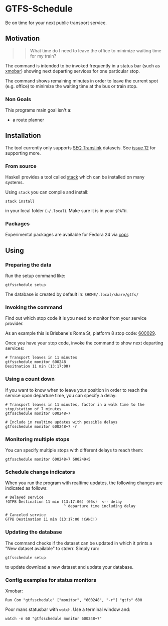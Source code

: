 GTFS-Schedule
=============

Be on time for your next public transport service.

## Motivation

>> What time do I need to leave the office to minimize waiting time for
>> my train?

The command is intended to be invoked frequently in a status bar (such as
[xmobar](https://github.com/jaor/xmobar)) showing next departing services for
one particular stop.

The command shows remaining minutes in order to leave the current spot (e.g.
office) to minimize the waiting time at the bus or train stop.

### Non Goals

This programs main goal isn't a:

* a route planner


## Installation

The tool currently only supports [SEQ
Translink](https://gtfsrt.api.translink.com.au) datasets. See [issue
12](https://github.com/romanofski/gtfsschedule/issues/12) for supporting
more.

### From source

Haskell provides a tool called
[stack](https://docs.haskellstack.org/en/stable/README/) which can be installed
on many systems.

Using `stack` you can compile and install:

    stack install

in your local folder (`~/.local`). Make sure it is in your `$PATH`.

### Packages

Experimental packages are available for Fedora 24 via
[copr](https://copr.fedorainfracloud.org/coprs/romanofski/gtfsschedule/).

## Using

### Preparing the data

Run the setup command like:

    gtfsschedule setup

The database is created by default in: `$HOME/.local/share/gtfs/`

### Invoking the command

Find out which stop code it is you need to monitor from your service provider.

As an example this is Brisbane's Roma St, platform 8 stop code:
[600029](https://jp.translink.com.au/plan-your-journey/stops/600029).

Once you have your stop code, invoke the command to show next departing services:

    # Transport leaves in 11 minutes
    gtfsschedule monitor 600248
    Desitnation 11 min (13:17:00)

### Using a count down

If you want to know when to leave your position in order to reach the service
upon departure time, you can specify a delay:

    # Transport leaves in 11 minutes, factor in a walk time to the stop/station of 7 minutes
    gtfsschedule monitor 600248+7

    # Include in realtime updates with possible delays
    gtfsschedule monitor 600248+7 -r

### Monitoring multiple stops

You can specify multiple stops with different delays to reach them:

    gtfsschedule monitor 600248+7 600249+5

### Schedule change indicators

When you run the program with realtime updates, the following changes are indicated as follows:

    # Delayed service
    !GTPB Destination 11 min (13:17:06) (66s)  <-- delay
                              ^ departure time including delay

    # Canceled service
    GTPB Destination 11 min (13:17:00 !CANC!)


### Updating the database

The command checks if the dataset can be updated in which it prints a
"New dataset available" to stderr. Simply run:

    gtfsschedule setup

to update download a new dataset and update your database.

### Config examples for status monitors

Xmobar:

    Run Com "gtfsschedule" ["monitor", "600248", "-r"] "gtfs" 600

Poor mans statusbar with `watch`. Use a terminal window and:

    watch -n 60 "gtfsschedule monitor 600248+7"
